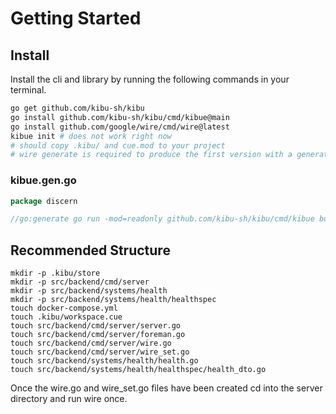 # Getting Started

## Install
Install the cli and library by running the following commands in your terminal. 
```bash
go get github.com/kibu-sh/kibu
go install github.com/kibu-sh/kibu/cmd/kibue@main
go install github.com/google/wire/cmd/wire@latest
kibue init # does not work right now
# should copy .kibu/ and cue.mod to your project
# wire generate is required to produce the first version with a generate directive
```

### kibue.gen.go
```go
package discern

//go:generate go run -mod=readonly github.com/kibu-sh/kibu/cmd/kibue build ./src/backend/systems/...
```

## Recommended Structure
```
mkdir -p .kibu/store
mkdir -p src/backend/cmd/server
mkdir -p src/backend/systems/health
mkdir -p src/backend/systems/health/healthspec
touch docker-compose.yml
touch .kibu/workspace.cue
touch src/backend/cmd/server/server.go
touch src/backend/cmd/server/foreman.go
touch src/backend/cmd/server/wire.go
touch src/backend/cmd/server/wire_set.go
touch src/backend/systems/health/health.go
touch src/backend/systems/health/healthspec/health_dto.go
```

Once the wire.go and wire_set.go files have been created cd into the server directory and run wire once.
